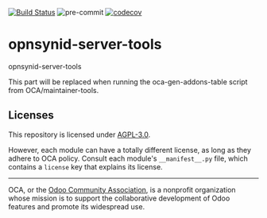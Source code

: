 [![Build Status](https://travis-ci.com/open-synergy/opnsynid-server-tools.svg?branch=11.0)](https://travis-ci.com/open-synergy/opnsynid-server-tools)
![pre-commit](https://github.com/open-synergy/opnsynid-server-tools/actions/workflows/pre-commit.yml/badge.svg)
[![codecov](https://codecov.io/gh/open-synergy/opnsynid-server-tools/branch/11.0/graph/badge.svg)](https://codecov.io/gh/open-synergy/opnsynid-server-tools)

<!-- /!\ do not modify above this line -->

# opnsynid-server-tools

opnsynid-server-tools

<!-- /!\ do not modify below this line -->

<!-- prettier-ignore-start -->

[//]: # (addons)

This part will be replaced when running the oca-gen-addons-table script from OCA/maintainer-tools.

[//]: # (end addons)

<!-- prettier-ignore-end -->

## Licenses

This repository is licensed under [AGPL-3.0](LICENSE).

However, each module can have a totally different license, as long as they adhere to OCA
policy. Consult each module's `__manifest__.py` file, which contains a `license` key
that explains its license.

----

OCA, or the [Odoo Community Association](http://odoo-community.org/), is a nonprofit
organization whose mission is to support the collaborative development of Odoo features
and promote its widespread use.

